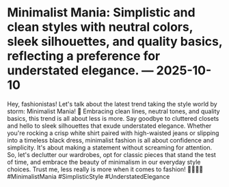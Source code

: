 # Minimalist Mania: Simplistic and clean styles with neutral colors, sleek silhouettes, and quality basics, reflecting a preference for understated elegance. — 2025-10-10

Hey, fashionistas! Let's talk about the latest trend taking the style world by storm: Minimalist Mania! 🌟 Embracing clean lines, neutral tones, and quality basics, this trend is all about less is more. Say goodbye to cluttered closets and hello to sleek silhouettes that exude understated elegance. Whether you're rocking a crisp white shirt paired with high-waisted jeans or slipping into a timeless black dress, minimalist fashion is all about confidence and simplicity. It's about making a statement without screaming for attention. So, let's declutter our wardrobes, opt for classic pieces that stand the test of time, and embrace the beauty of minimalism in our everyday style choices. Trust me, less really is more when it comes to fashion! 💁🏻‍♀️✨ #MinimalistMania #SimplisticStyle #UnderstatedElegance